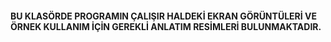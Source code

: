 #### BU KLASÖRDE PROGRAMIN ÇALIŞIR HALDEKİ EKRAN GÖRÜNTÜLERİ VE ÖRNEK KULLANIM İÇİN GEREKLİ ANLATIM RESİMLERİ BULUNMAKTADIR.
